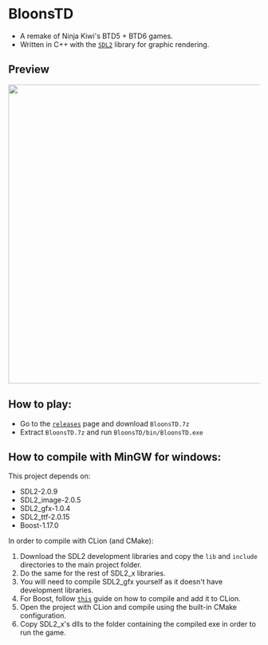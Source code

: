 # BloonsTD
* A remake of Ninja Kiwi's BTD5 + BTD6 games.
* Written in C++ with the [`SDL2`] library for graphic rendering.
## Preview
<img src="/assets/preview.gif?raw=true" width="600px">

## How to play:
* Go to the [`releases`] page and download `BloonsTD.7z`
* Extract `BloonsTD.7z` and run `BloonsTD/bin/BloonsTD.exe`

## How to compile with MinGW for windows:
This project depends on:
* SDL2-2.0.9
* SDL2_image-2.0.5
* SDL2_gfx-1.0.4
* SDL2_ttf-2.0.15
* Boost-1.17.0

In order to compile with CLion (and CMake):
1. Download the SDL2 development libraries and copy the `lib` and `include` directories to the main project folder.
2. Do the same for the rest of SDL2_x libraries.
3. You will need to compile SDL2_gfx yourself as it doesn't have development libraries.
4. For Boost, follow [`this`] guide on how to compile and add it to CLion.
5. Open the project with CLion and compile using the built-in CMake configuration.
6. Copy SDL2_x's dlls to the folder containing the compiled exe in order to run the game.

[`this`]: <https://stackoverflow.com/questions/36519453/setup-boost-in-clion>
[`releases`]: <https://github.com/idomoz/BloonsTD/releases>
[`SDL2`]: <https://www.libsdl.org/>
